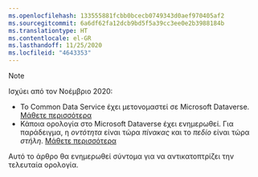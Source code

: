 ```yaml
---
ms.openlocfilehash: 133555881fcbb0bcecb0749343d0aef970405af2
ms.sourcegitcommit: 6a6df62fa12dcb9bd5f5a39cc3ee0e2b3988184b
ms.translationtype: HT
ms.contentlocale: el-GR
ms.lasthandoff: 11/25/2020
ms.locfileid: "4643353"
---
```

> [!NOTE]
> Ισχύει από τον Νοέμβριο 2020:
> - Το Common Data Service έχει μετονομαστεί σε Microsoft Dataverse. [Μάθετε περισσότερα](https://aka.ms/PAuAppBlog)
> - Κάποια ορολογία στο Microsoft Dataverse έχει ενημερωθεί. Για παράδειγμα, η *οντότητα* είναι τώρα *πίνακας* και το *πεδίο* είναι τώρα *στήλη*. [Μάθετε περισσότερα](https://go.microsoft.com/fwlink/?linkid=2147247)
>
> Αυτό το άρθρο θα ενημερωθεί σύντομα για να αντικατοπτρίζει την τελευταία ορολογία.
